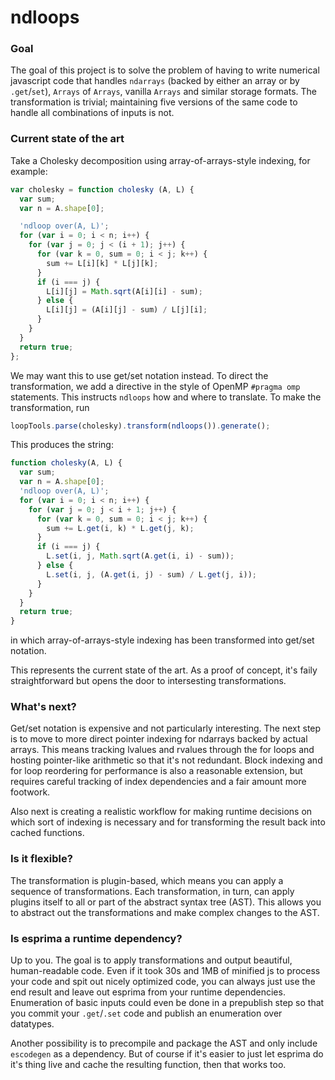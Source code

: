 # ndloops

### Goal

The goal of this project is to solve the problem of having to write numerical javascript code that handles `ndarrays` (backed by either an array or by `.get`/`set`), `Arrays` of `Arrays`, vanilla `Arrays` and similar storage formats. The transformation is trivial; maintaining five versions of the same code to handle all combinations of inputs is not.

### Current state of the art

Take a Cholesky decomposition using array-of-arrays-style indexing, for example:

```javascript
var cholesky = function cholesky (A, L) {
  var sum;
  var n = A.shape[0];

  'ndloop over(A, L)';
  for (var i = 0; i < n; i++) {
    for (var j = 0; j < (i + 1); j++) {
      for (var k = 0, sum = 0; i < j; k++) {
        sum += L[i][k] * L[j][k];
      }
      if (i === j) {
        L[i][j] = Math.sqrt(A[i][i] - sum);
      } else {
        L[i][j] = (A[i][j] - sum) / L[j][i];
      }
    }
  }
  return true;
};
```

We may want this to use get/set notation instead. To direct the transformation, we add a directive in the style of OpenMP `#pragma omp` statements. This instructs `ndloops` how and where to translate. To make the transformation, run

```javascript
loopTools.parse(cholesky).transform(ndloops()).generate();
```

This produces the string:

```javascript
function cholesky(A, L) {
  var sum;
  var n = A.shape[0];
  'ndloop over(A, L)';
  for (var i = 0; i < n; i++) {
    for (var j = 0; j < i + 1; j++) {
      for (var k = 0, sum = 0; i < j; k++) {
        sum += L.get(i, k) * L.get(j, k);
      }
      if (i === j) {
        L.set(i, j, Math.sqrt(A.get(i, i) - sum));
      } else {
        L.set(i, j, (A.get(i, j) - sum) / L.get(j, i));
      }
    }
  }
  return true;
}
```

in which array-of-arrays-style indexing has been transformed into get/set notation.

This represents the current state of the art. As a proof of concept, it's faily straightforward but opens the door to intersesting transformations.

### What's next?

Get/set notation is expensive and not particularly interesting. The next step is to move to more direct pointer indexing for ndarrays backed by actual arrays. This means tracking lvalues and rvalues through the for loops and hosting pointer-like arithmetic so that it's not redundant. Block indexing and for loop reordering for performance is also a reasonable extension, but requires careful tracking of index dependencies and a fair amount more footwork.

Also next is creating a realistic workflow for making runtime decisions on which sort of indexing is necessary and for transforming the result back into cached functions.

### Is it flexible?

The transformation is plugin-based, which means you can apply a sequence of transformations. Each transformation, in turn, can apply plugins itself to all or part of the abstract syntax tree (AST). This allows you to abstract out the transformations and make complex changes to the AST.

### Is esprima a runtime dependency?

Up to you. The goal is to apply transformations and output beautiful, human-readable code. Even if it took 30s and 1MB of minified js to process your code and spit out nicely optimized code, you can always just use the end result and leave out esprima from your runtime dependencies. Enumeration of basic inputs could even be done in a prepublish step so that you commit your `.get`/`.set` code and publish an enumeration over datatypes.

Another possibility is to precompile and package the AST and only include `escodegen` as a dependency. But of course if it's easier to just let esprima do it's thing live and cache the resulting function, then that works too.
